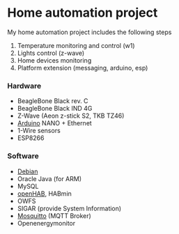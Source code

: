 
# Home automation project

My home automation project includes the following steps

1. Temperature monitoring and control (w1)
2. Lights control (z-wave)
3. Home devices monitoring
4. Platform extension (messaging, arduino, esp)

### Hardware

- BeagleBone Black rev. C
- BeagleBone Black IND 4G
- Z-Wave (Aeon z-stick S2, TKB TZ46)
- [Arduino](/arduino/README.md) NANO + Ethernet
- 1-Wire sensors
- ESP8266

### Software

- [Debian](/debian/README.md)
- Oracle Java (for ARM)
- MySQL
- [openHAB](/openhab/README.md), HABmin
- OWFS
- SIGAR (provide System Information)
- [Mosquitto](/mqtt/README.md) (MQTT Broker)
- Openenergymonitor
